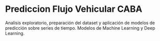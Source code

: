 # Prediccion Flujo Vehicular CABA
 Analisis exploratorio, preparación del dataset y aplicación de modelos de predicción sobre series de tiempo. Modelos de Machine Learning y Deep Learning.
